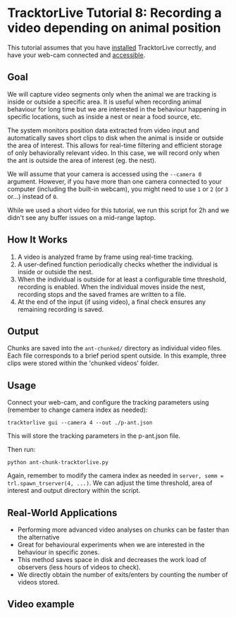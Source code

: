 # TracktorLive Tutorial 8: Recording a video depending on animal position

This tutorial assumes that you have [installed](../../DOCS/03-installation.md)
TracktorLive correctly, and have your web-cam connected and
[accessible](../../DOCS/COMPORT.md).

## Goal

We will capture video segments only when the animal we are tracking is inside or outside a specific area. 
It is useful when recording animal behaviour for long time but we are interested in the behaviour 
happening in specific locations, such as inside a nest or near a food source, etc.

The system monitors position data extracted from video input and
automatically saves short clips to disk when the animal is inside or outside the area of interest. 
This allows for real-time filtering and efficient storage of only behaviorally relevant video. 
In this case, we will record only when the ant is outside the area of interest (eg. the nest). 

We will assume that your camera is accessed using the `--camera 0`
argument. However, if you have more than one camera connected to your computer
(including the built-in webcam), you might need to use `1` or `2` (or `3` or...)
instead of `0`.

While we used a short video for this tutorial, we run this script for 2h and we didn't see any 
buffer issues on a mid-range laptop.

## How It Works

1.  A video is analyzed frame by frame using real-time tracking.
2.  A user-defined function periodically checks whether the individual is inside or outside the nest.
4.  When the individual is outside for at least a configurable time threshold, recording is
    enabled. When the individual moves inside the nest, recording stops and the saved frames
    are written to a file.
5.  At the end of the input (if using video), a final check ensures any
    remaining recording is saved.

## Output

Chunks are saved into the `ant-chunked/` directory as individual
video files. Each file corresponds to a brief period spent outside.
In this example, three clips were stored within the 'chunked videos' folder.

## Usage

Connect your web-cam, and configure the tracking parameters using (remember to change camera index as needed):

```
tracktorlive gui --camera 4 --out ./p-ant.json
```

This will store the tracking parameters in the p-ant.json file.

Then run:

```
python ant-chunk-tracktorlive.py
```

Again, remember to modify the camera index as needed in ``` server, semm = trl.spawn_trserver(4, ...) ```.
We can adjust the time threshold, area of interest and output directory within the script.

## Real-World Applications

- Performing more advanced video analyses on chunks can be faster than the
  alternative
- Great for behavioural experiments when we are interested in the behaviour in specific zones.
- This method saves space in disk and decreases the work load of observers (less hours of videos to check).
- We directly obtain the number of exits/enters by counting the number of videos stored. 

## Video example
